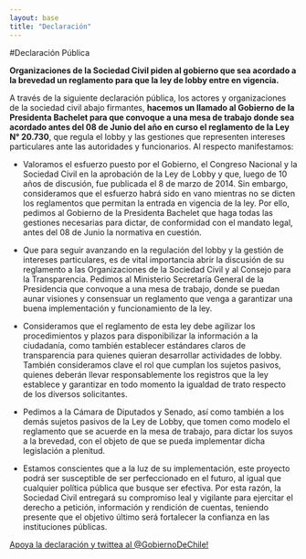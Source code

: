 ```yaml
---
layout: base
title: "Declaración"
---
```


#Declaración Pública

**Organizaciones de la Sociedad Civil piden al gobierno que sea acordado a la brevedad un reglamento para que la ley de lobby entre en vigencia.**


A través de la siguiente declaración pública, los actores y organizaciones de la sociedad civil abajo firmantes, **hacemos un llamado al Gobierno de la Presidenta Bachelet para que convoque a una mesa de trabajo donde sea acordado antes del 08 de Junio del año en curso el reglamento de la Ley N° 20.730**, que regula el lobby y las gestiones que representen intereses particulares ante las autoridades y funcionarios. Al respecto manifestamos:

* Valoramos el esfuerzo puesto por el Gobierno, el Congreso Nacional y la Sociedad Civil en la aprobación de la Ley de Lobby y que, luego de 10 años de discusión, fue publicada el 8 de marzo de 2014. Sin embargo, consideramos que el esfuerzo habrá sido en vano mientras no se dicten los reglamentos que permitan la entrada en vigencia de la ley. Por ello, pedimos al Gobierno de la Presidenta Bachelet que haga todas las gestiones necesarias para dictar, de conformidad con el mandato legal, antes del 08 de Junio la normativa en cuestión.

* Que para seguir avanzando en la regulación del lobby y la gestión de intereses particulares, es de vital importancia abrir la discusión de su reglamento a las Organizaciones de la Sociedad Civil y al Consejo para la Transparencia. Pedimos al Ministerio Secretaría General de la Presidencia que convoque a una mesa de trabajo, donde se puedan aunar visiones y consensuar un reglamento que venga a garantizar una buena implementación y funcionamiento de la ley.  

* Consideramos que el reglamento de esta ley debe agilizar los procedimientos y plazos para disponibilizar la información a la ciudadanía, como también establecer estándares claros de transparencia para quienes quieran desarrollar actividades de lobby. También consideramos clave el rol que cumplan los sujetos pasivos, quienes deberán llevar responsablemente los registros que la ley establece y garantizar en todo momento la igualdad de trato respecto de los diversos solicitantes. 

* Pedimos a la Cámara de Diputados y Senado, así como también a los demás sujetos pasivos de la Ley de Lobby, que tomen como modelo el reglamento que se acuerde en la mesa de trabajo, para dictar los suyos a la brevedad, con el objeto de que se pueda implementar dicha legislación a plenitud. 

* Estamos conscientes que a la luz de su implementación, este proyecto podrá ser susceptible de ser perfeccionado en el futuro, al igual que cualquier política pública que busque ser efectiva. Por esta razón, la Sociedad Civil entregará su compromiso leal y vigilante para ejercitar el derecho a petición, información y rendición de cuentas, teniendo presente que el objetivo último será fortalecer la confianza en las instituciones públicas.

<a href="#" onclick="window.open(&quot;https://twitter.com/share?url=http://localhost:3000/congresistas&amp;via=ciudadanoi&amp;text=Sin las reglas del juego la ley de lobby es letra muerta. Que @GobiernoDeChile dicte su reglamento! http://leydelobby.cl/&quot;,&quot;twitter&quot;,&quot;width=450, height=250&quot;)">
    <div class="btn">
      <i class="fa fa-twitter"></i>
      Apoya la declaración y twittea al @GobiernoDeChile!
    </div>
</a>



